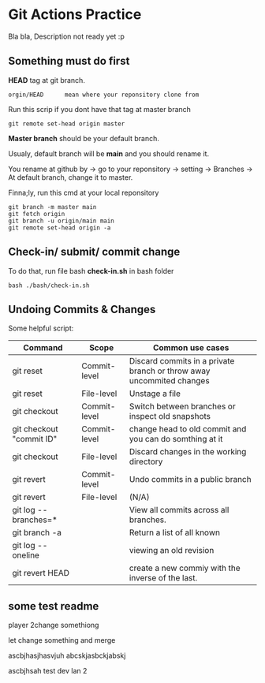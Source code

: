 # Git Actions Practice

Bla bla, Description not ready yet :p

## Something must do first

**HEAD** tag at git branch.

```tag
orgin/HEAD      mean where your reponsitory clone from
```

Run this scrip if you dont have that tag at master branch

```script
git remote set-head origin master
```

**Master branch** should be your default branch.

Usualy, default branch will be **main** and you should rename it.

You rename at github by -> go to your reponsitory -> setting -> Branches -> At default branch, change it to master.

Finna;ly, run this cmd at your local reponsitory

```script
git branch -m master main
git fetch origin
git branch -u origin/main main
git remote set-head origin -a
```

## Check-in/ submit/ commit change

To do that, run file bash **check-in.sh** in bash folder

```script
bash ./bash/check-in.sh
```

## Undoing Commits & Changes

Some helpful script:

| Command | Scope | Common use cases |
| --- | --- | --- |
| git reset | Commit-level | Discard commits in a private branch or throw away uncommited changes |
| git reset | File-level | Unstage a file |
| git checkout | Commit-level | Switch between branches or inspect old snapshots |
| git checkout "commit ID" |   Commit-level  | change head to old commit and you can do somthing at it |
| git checkout | File-level | Discard changes in the working directory |
| git revert | Commit-level | Undo commits in a public branch |
| git revert | File-level | (N/A) |
| git log --branches=* | | View all commits across all branches. |
| git branch -a | | Return a list of all known |
| git log --oneline | | viewing an old revision |
| git revert HEAD | | create a new commiy with the inverse of the last. |

## some test readme

player 2change somethiong

let change something and merge

ascbjhasjhasvjuh
abcskjasbckjabskj

ascbjhsah
test dev lan 2
